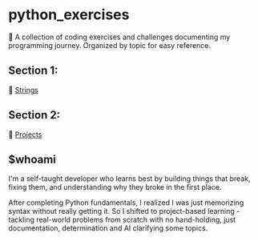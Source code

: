 # python_exercises
📖 A collection of coding exercises and challenges documenting my programming journey. Organized by topic for easy reference.

## Section 1:
🧵 [Strings](https://github.com/tatianauklist/python_exercises/tree/main/Strings)

## Section 2:
📘 [Projects](https://github.com/tatianauklist/python_exercises/tree/main/projects)

## $whoami
I'm a self-taught developer who learns best by building things that break, fixing them, and understanding why they broke in the first place.

After completing Python fundamentals, I realized I was just memorizing syntax without really getting it. So I shifted to project-based learning - tackling real-world problems from scratch with no hand-holding, just documentation, determination and AI clarifying some topics.
